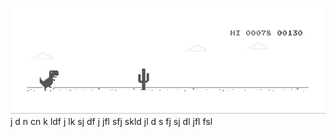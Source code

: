 ![image](https://github.com/sudimuk2017/qwaszx/blob/main/dino.gif)
j
d
n   cn  k  ldf  j  lk  sj   df   j    jfl     sfj  skld    jl   d  s    fj     sj    dl     jfl    fsl

